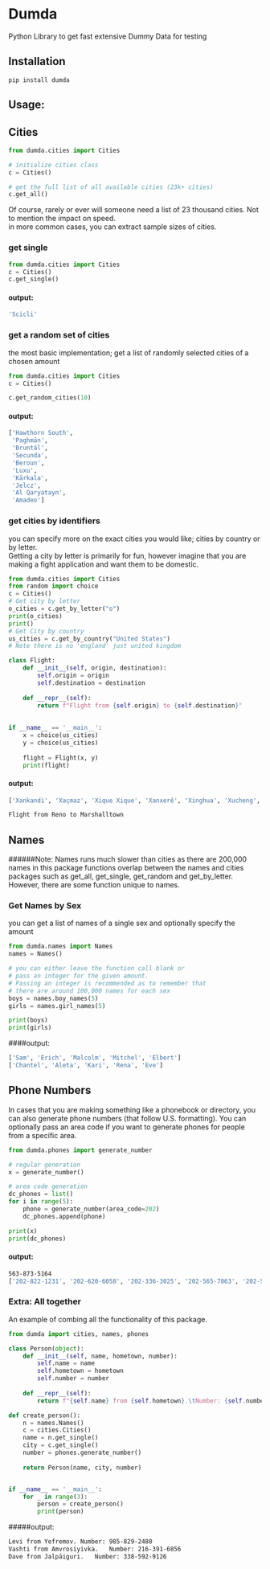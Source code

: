 # Dumda
Python Library to get fast extensive Dummy Data for testing
## Installation
```
pip install dumda
```


## Usage:

## Cities

```python
from dumda.cities import Cities

# initialize cities class
c = Cities()

# get the full list of all available cities (23k+ cities)
c.get_all()
```

Of course, rarely or ever will someone need a list of 23 thousand cities. Not to mention the impact on speed.\
in more common cases, you can extract sample sizes of cities.

### get single
```python
from dumda.cities import Cities
c = Cities()
c.get_single()
```
#### output:
```bash
'Scicli'
```

### get a random set of cities
the most basic implementation; get a list of randomly selected cities of a chosen amount
```python
from dumda.cities import Cities
c = Cities()

c.get_random_cities(10)
```

#### output:
```bash
['Hawthorn South',
 'Paghmān',
 'Bruntál',
 'Secunda',
 'Beroun',
 'Luxu',
 'Kārkala',
 'Jelcz',
 'Al Qaryatayn',
 'Amadeo']
```
### get cities by identifiers
you can specify more on the exact cities you would like; cities by country or by letter. \
Getting a city by letter is primarily for fun, however imagine that you are making a fight application and want them to be domestic.
```python
from dumda.cities import Cities
from random import choice
c = Cities()
# Get city by letter
o_cities = c.get_by_letter("o")
print(o_cities)
print()
# Get City by country
us_cities = c.get_by_country("United States")
# Note there is no 'england' just united kingdom

class Flight:
    def __init__(self, origin, destination):
        self.origin = origin
        self.destination = destination
    
    def __repr__(self):
        return f"Flight from {self.origin} to {self.destination}"
    
    
if __name__ == '__main__':
    x = choice(us_cities)
    y = choice(us_cities)
    
    flight = Flight(x, y)
    print(flight)
```
#### output:
```bash
['Xankandi', 'Xaçmaz', 'Xique Xique', 'Xanxerê', 'Xinghua', 'Xucheng', 'Xunchang', 'Xuanzhou', 'Xixiang', 'Xiuying', 'Xiulin', 'Xiongzhou', 'Xinzhou', 'Xinzhou', 'Xinzhi', 'Xinyu', 'Xinyang', 'Xintai', 'Xinshi', 'Xinpu', 'Xinji', 'Xining', 'Xingtai', 'Xindian', 'Xindi', 'Ximei', 'Xihe', 'Xichang', 'Xiazhuang', 'Xiazhen', 'Xiashi', 'Xiaoweizhai', 'Xiaoshan', 'Xiaolingwei', 'Xiaogan', 'Xianyang', 'Xiantao', 'Xianshuigu', 'Xiannü', 'Xianning', 'Xianju', 'Xiangxiang', 'Xiangtan', 'Xiangyang', 'Xiangcheng Chengguanzhen', 'Xi’an', 'Xiamen', 'Xishan', 'Xinhui', 'Xinyi', 'Xincheng', 'Xiuyan', 'Xinqing', 'Xinmin', 'Xinglongshan', 'Xingcheng', 'Xilin Hot', 'Xifeng', 'Xiaoshi', 'Xanten', 'Xàtiva', 'Xirivella', 'Xánthi', 'Xam Nua', 'Xoxocotla', 'Xonacatlán', 'Xochitepec', 'Xochimilco', 'Xicotepec de Juárez', 'Xico', 'Xalapa de Enríquez', 'Xai-Xai', 'Xenia']

Flight from Reno to Marshalltown
```




## Names
######Note: Names runs much slower than cities as there are 200,000 names in this package
functions overlap between the names and cities packages such as get_all, get_single, get_random and get_by_letter. \
However, there are some function unique to names.

### Get Names by Sex
you can get a list of names of a single sex and optionally specify the amount
```python
from dumda.names import Names
names = Names()

# you can either leave the function call blank or
# pass an integer for the given amount. 
# Passing an integer is recommended as to remember that
# there are around 100,000 names for each sex
boys = names.boy_names(5)
girls = names.girl_names(5)

print(boys)
print(girls)
```
####output:
```bash
['Sam', 'Erich', 'Malcolm', 'Mitchel', 'Elbert']
['Chantel', 'Aleta', 'Kari', 'Rena', 'Eve']
```

## Phone Numbers
In cases that you are making something like a phonebook or directory, you can also generate phone numbers (that follow U.S. formatting).
You can optionally pass an area code if you want to generate phones for people from a specific area.
```python
from dumda.phones import generate_number

# regular generation
x = generate_number()

# area code generation
dc_phones = list()
for i in range(5):
    phone = generate_number(area_code=202)
    dc_phones.append(phone)

print(x)
print(dc_phones)
```
#### output:
```bash
563-873-5164
['202-822-1231', '202-620-6058', '202-336-3025', '202-565-7063', '202-525-2625']
```

### Extra: All together
An example of combing all the functionality of this package.
```python
from dumda import cities, names, phones

class Person(object):
    def __init__(self, name, hometown, number):
        self.name = name
        self.hometown = hometown
        self.number = number
        
    def __repr__(self):
        return f"{self.name} from {self.hometown}.\tNumber: {self.number}"

def create_person():
    n = names.Names()
    c = cities.Cities()
    name = n.get_single()
    city = c.get_single()
    number = phones.generate_number()
    
    return Person(name, city, number)


if __name__ == '__main__':
    for _ in range(3):
        person = create_person()
        print(person)
```

#####output:
```bash
Levi from Yefremov.	Number: 985-829-2480
Vashti from Amvrosiyivka.	Number: 216-391-6856
Dave from Jalpāiguri.	Number: 338-592-9126
```